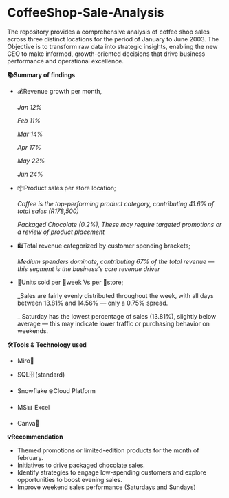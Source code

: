 # CoffeeShop-Sale-Analysis

The repository provides a comprehensive analysis of coffee shop sales across three distinct locations for the period of January to June 2003. 
The Objective is to transform raw data into strategic insights, enabling the new CEO to make informed,
growth-oriented decisions that drive business performance and operational excellence.

**📚Summary of findings**

- 💰Revenue growth per month,
  
  _Jan 12%_

  _Feb 11%_
  
  _Mar 14%_
  
  _Apr 17%_
  
  _May 22%_
  
  _Jun 24%_

  	
- 📦Product sales per store location;
  
  _Coffee is the top-performing product category, contributing 41.6% of total sales (R178,500)_
  
  _Packaged Chocolate (0.2%), These may require targeted promotions or a review of product placement_
  
- 🛍️Total revenue categorized by customer spending brackets;
  
  _Medium spenders dominate, contributing 67% of the total revenue — this segment is the business's core revenue driver_
  
- 🔢Units sold per 	📅week Vs per 🏬store;
  
  _Sales are fairly evenly distributed throughout the week, with all days between 13.81% and 14.56% — only a 0.75% spread.

  _ Saturday has the lowest percentage of sales (13.81%), slightly below average — this may indicate lower traffic or purchasing behavior on weekends.

**🛠️Tools & Technology used**

- Miro🧠

- SQL🗄️ (standard)

- Snowflake ❄️Cloud Platform

- MS📊 Excel

- Canva🎨

**💡Recommendation**

-  Themed promotions or limited-edition products for the month of february.
-  Initiatives to drive packaged chocolate sales.
-  Identify strategies to engage low-spending customers and explore opportunities to boost evening sales.
-  Improve weekend sales performance (Saturdays and Sundays)
